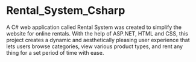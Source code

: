 # Rental_System_Csharp
A C# web application called Rental System was created to simplify the website for online rentals. With the help of ASP.NET, HTML and CSS, this project creates a dynamic and aesthetically pleasing user experience that lets users browse categories, view various product types, and rent any thing for a set period of time with ease.
